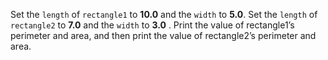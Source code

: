 Set the `length` of `rectangle1` to **10.0** and the `width` to **5.0**. Set the `length` of `rectangle2` to **7.0** and the `width` to **3.0**
. Print the value of rectangle1’s perimeter and area, and then print the value of rectangle2’s perimeter and area.
